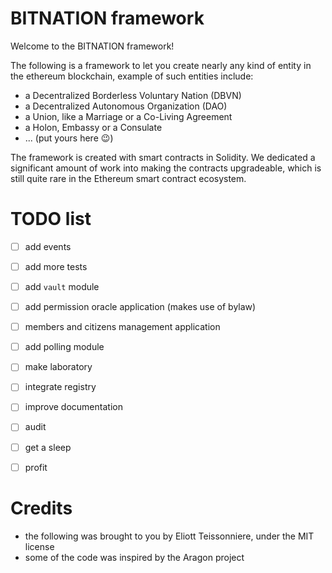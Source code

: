 # BITNATION framework

Welcome to the BITNATION framework!

The following is a framework to let you create nearly any kind of entity in the ethereum blockchain, example of such entities include:
 -  a Decentralized Borderless Voluntary Nation (DBVN)
 -  a Decentralized Autonomous Organization (DAO)
 -  a Union, like a Marriage or a Co-Living Agreement 
 -  a Holon, Embassy or a Consulate
 -  ... (put yours here :wink:)

The framework is created with smart contracts in Solidity. We dedicated a significant amount of work into making the contracts upgradeable, which is still quite rare in the Ethereum smart contract ecosystem.


# TODO list
 -  [ ] add events
 -  [ ] add more tests
 -  [ ] add `vault` module
 -  [ ] add permission oracle application (makes use of bylaw)
 -  [ ] members and citizens management application
 -  [ ] add polling module
 -  [ ] make laboratory
 -  [ ] integrate registry
 -  [ ] improve documentation
 -  [ ] audit
 -  [ ] get a sleep
 -  [ ] profit


# Credits
 -  the following was brought to you by Eliott Teissonniere, under the MIT license
 -  some of the code was inspired by the Aragon project
